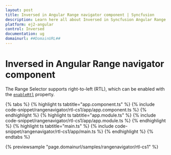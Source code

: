 ```yaml
---
layout: post
title: Inversed in Angular Range navigator component | Syncfusion
description: Learn here all about Inversed in Syncfusion Angular Range navigator component of Syncfusion Essential JS 2 and more.
platform: ej2-angular
control: Inversed 
documentation: ug
domainurl: ##DomainURL##
---
```


# Inversed in Angular Range navigator component

The Range Selector supports right-to-left (RTL), which can be enabled with the [`enableRtl`](https://ej2.syncfusion.com/angular/documentation/api/range-navigator/#enablertl) property.

{% tabs %}
{% highlight ts tabtitle="app.component.ts" %}
{% include code-snippet/rangenavigator/rtl-cs1/app/app.component.ts %}
{% endhighlight %}
{% highlight ts tabtitle="app.module.ts" %}
{% include code-snippet/rangenavigator/rtl-cs1/app/app.module.ts %}
{% endhighlight %}
{% highlight ts tabtitle="main.ts" %}
{% include code-snippet/rangenavigator/rtl-cs1/app/main.ts %}
{% endhighlight %}
{% endtabs %}
  
{% previewsample "page.domainurl/samples/rangenavigator/rtl-cs1" %}